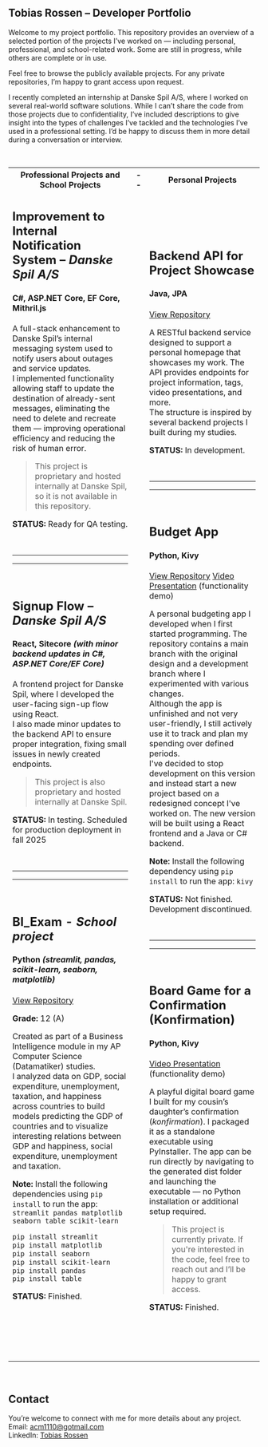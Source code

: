 ## Tobias Rossen – Developer Portfolio

Welcome to my project portfolio. This repository provides an overview of a selected portion of the projects I’ve worked on — including personal, professional, and school-related work. Some are still in progress, while others are complete or in use.

Feel free to browse the publicly available projects. For any private repositories, I’m happy to grant access upon request.

I recently completed an internship at Danske Spil A/S, where I worked on several real-world software solutions. While I can’t share the code from those projects due to confidentiality, I’ve included descriptions to give insight into the types of challenges I’ve tackled and the technologies I’ve used in a professional setting. I’d be happy to discuss them in more detail during a conversation or interview.


<br>

<table>
  <tr>
    <th>Professional Projects and School Projects</th>
    <th>--</th>
    <th>Personal Projects</th>
  </tr>
  <tr>
    <td>

## Improvement to Internal Notification System – *Danske Spil A/S*  
#### C#, ASP.NET Core, EF Core, Mithril.js

A full-stack enhancement to Danske Spil’s internal messaging system used to notify users about outages and service updates.  
I implemented functionality allowing staff to update the destination of already-sent messages, eliminating the need to delete and recreate them 
— improving operational efficiency and reducing the risk of human error.  

> This project is proprietary and hosted internally at Danske Spil, so it is not available in this repository.  

  **STATUS:** Ready for QA testing.

<br>

---
---

<br>

## Signup Flow – *Danske Spil A/S*  
#### React, Sitecore *(with minor backend updates in C#, ASP.NET Core/EF Core)*  
 
A frontend project for Danske Spil, where I developed the user-facing sign-up flow using React.  
I also made minor updates to the 
backend API to ensure proper integration, fixing small issues in newly created endpoints.  

> This project is also proprietary and hosted internally at Danske Spil.  

  **STATUS:** In testing. Scheduled for production deployment in fall 2025

<br>

---
---

<br>

## BI_Exam - *School project*  
#### Python *(streamlit, pandas, scikit-learn, seaborn, matplotlib)*

[View Repository](https://github.com/TRossen89/BI_Exam) 

**Grade:** 12 (A)  

Created as part of a Business Intelligence module in my AP Computer Science (Datamatiker) studies.  
I analyzed data on GDP, social expenditure, 
unemployment, taxation, and happiness across countries to build models predicting the GDP of countries and to visualize interesting relations 
between GDP and happiness, social expenditure, unemployment and taxation.  

**Note:** Install the following dependencies using `pip install` to run the app: `streamlit pandas matplotlib seaborn table scikit-learn`
```bash
pip install streamlit
pip install matplotlib
pip install seaborn
pip install scikit-learn
pip install pandas
pip install table
```



  **STATUS:** Finished.

<br>
<br>
<br>
<br>
<br>

</td>
<td>
</td>
<td>

## Backend API for Project Showcase
#### Java, JPA  
[View Repository](https://github.com/TRossen89/tobias-rossen-backend)

A RESTful backend service designed to support a personal homepage that showcases my work. The API provides endpoints for project information, tags, video presentations, and more.  
The structure is inspired by several backend projects I built during my studies.

  **STATUS:** In development.  

<br>

---
---

<br>

## Budget App  
#### Python, Kivy

[View Repository](https://github.com/TRossen89/the-budget-app-proto-type)
[Video Presentation](https://youtu.be/kqpEPYm2BvE) (functionality demo)

A personal budgeting app I developed when I first started programming. The repository contains a main branch with 
the original design and a development branch 
where I experimented with various changes.   
Although the app is unfinished and not very user-friendly, I still actively use it to track and plan my spending over defined periods.   
I've decided to stop development on this version and instead start a new project based on a redesigned concept I've worked on. The new version will 
be built using a React frontend and a Java or C# backend.  

**Note:** Install the following dependency using `pip install` to run the app: `kivy`



  **STATUS:** Not finished. Development discontinued. 

<br>

---
---

<br>

## Board Game for a Confirmation (Konfirmation) 
#### Python, Kivy

[Video Presentation](https://youtu.be/NS8SA8iop-M) (functionality demo) 

A playful digital board game I built for my cousin’s daughter’s confirmation (*konfirmation*). 
I packaged it as a standalone executable using PyInstaller. The app can be run directly by navigating to the 
generated dist folder and launching the executable — no Python installation or additional setup required.

> This project is currently private. If you're interested in the code, feel
> free to reach out and I’ll be happy to grant access.  

  **STATUS:** Finished.


</td>
</tr>
</table>

<br>


## Contact

You’re welcome to connect with me for more details about any project.  
Email: acm1110@gotmail.com  
LinkedIn: [Tobias Rossen](https://linkedin.com/in/tobias-rossen-a3620668)
